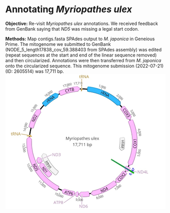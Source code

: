 
# Annotating *Myriopathes ulex*

**Objective:** Re-visit *Myriopathes ulex* annotations. We received feedback from GenBank saying that *ND5* was missing a legal start codon.

**Methods:** Map contigs.fasta SPAdes output to *M. japonica* in Geneious Prime. The mitogenome we submitted to GenBank (NODE_5_length17838_cov_59.388403 from SPAdes assembly) was edited (repeat sequences at the start and end of the linear sequence removed) and then circularized. Annotations were then transferred from *M. japonica* onto the circularized sequence. This mitogenome submission (2022-07-21) (ID: 2605514) was 17,711 bp.
![Myriopathes ulex](M_ulex_it1.jpg)
